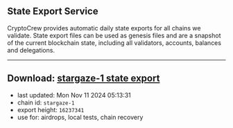 ## State Export Service
CryptoCrew provides automatic daily state exports for all chains we validate. State export files can be used as genesis files and are a snapshot of the current blockchain state, including all validators, accounts, balances and delegations.

---
**Download: [stargaze-1 state export](https://dl-eu2.ccvalidators.com/SERVICE/stargaze/stargaze-1_export_16237341.json)**
---

- last updated: Mon Nov 11 2024 05:13:31
- chain id: `stargaze-1`
- export height: `16237341`
- use for: airdrops, local tests, chain recovery
